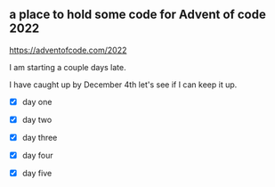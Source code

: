 ## a place to hold some code for Advent of code 2022

https://adventofcode.com/2022

I am starting a couple days late.

I have caught up by December 4th
let's see if I can keep it up.


- [X] day one
- [X] day two
- [X] day three
- [X] day four

- [X] day five

